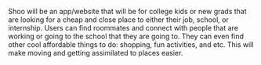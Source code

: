  Shoo will be an app/website that will be for college kids or new grads that are looking 
 for a cheap and close place to either their job, school, or internship. 
 Users can find roommates and connect with people that are working or going to the school that they are going to. 
 They can even find other cool affordable things to do: shopping, fun activities, and etc. 
 This will make moving and getting assimilated to places easier.
